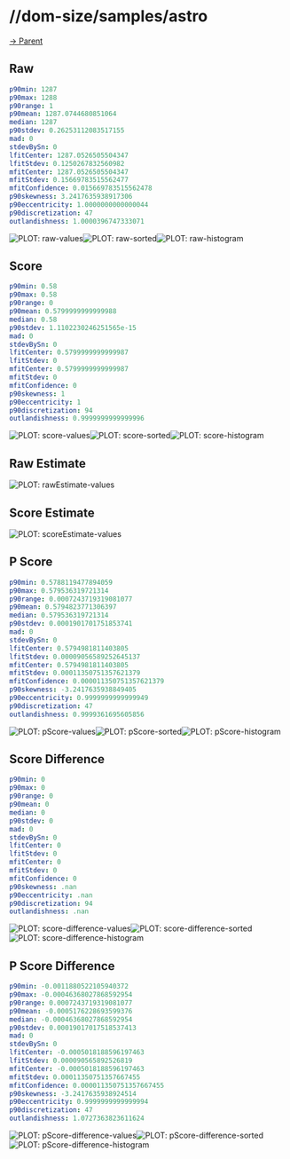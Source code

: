 
# //dom-size/samples/astro

[→ Parent](../..)


## Raw


```yaml
p90min: 1287
p90max: 1288
p90range: 1
p90mean: 1287.0744680851064
median: 1287
p90stdev: 0.26253112083517155
mad: 0
stdevBySn: 0
lfitCenter: 1287.0526505504347
lfitStdev: 0.1250267832560982
mfitCenter: 1287.0526505504347
mfitStdev: 0.15669783515562477
mfitConfidence: 0.015669783515562478
p90skewness: 3.2417635938917306
p90eccentricity: 1.0000000000000044
p90discretization: 47
outlandishness: 1.0000396747333071

```

![PLOT: raw-values](./raw/values.svg)![PLOT: raw-sorted](./raw/sorted.svg)![PLOT: raw-histogram](./raw/histogram.svg)
## Score


```yaml
p90min: 0.58
p90max: 0.58
p90range: 0
p90mean: 0.5799999999999988
median: 0.58
p90stdev: 1.1102230246251565e-15
mad: 0
stdevBySn: 0
lfitCenter: 0.5799999999999987
lfitStdev: 0
mfitCenter: 0.5799999999999987
mfitStdev: 0
mfitConfidence: 0
p90skewness: 1
p90eccentricity: 1
p90discretization: 94
outlandishness: 0.9999999999999996

```

![PLOT: score-values](./score/values.svg)![PLOT: score-sorted](./score/sorted.svg)![PLOT: score-histogram](./score/histogram.svg)
## Raw Estimate

![PLOT: rawEstimate-values](./rawEstimate/values.svg)
## Score Estimate

![PLOT: scoreEstimate-values](./scoreEstimate/values.svg)
## P Score


```yaml
p90min: 0.5788119477894059
p90max: 0.579536319721314
p90range: 0.0007243719319081077
p90mean: 0.5794823771306397
median: 0.579536319721314
p90stdev: 0.0001901701751853741
mad: 0
stdevBySn: 0
lfitCenter: 0.5794981811403805
lfitStdev: 0.00009056589252645137
mfitCenter: 0.5794981811403805
mfitStdev: 0.00011350751357621379
mfitConfidence: 0.000011350751357621379
p90skewness: -3.2417635938849405
p90eccentricity: 0.9999999999999949
p90discretization: 47
outlandishness: 0.9999361695605856

```

![PLOT: pScore-values](./pScore/values.svg)![PLOT: pScore-sorted](./pScore/sorted.svg)![PLOT: pScore-histogram](./pScore/histogram.svg)
## Score Difference


```yaml
p90min: 0
p90max: 0
p90range: 0
p90mean: 0
median: 0
p90stdev: 0
mad: 0
stdevBySn: 0
lfitCenter: 0
lfitStdev: 0
mfitCenter: 0
mfitStdev: 0
mfitConfidence: 0
p90skewness: .nan
p90eccentricity: .nan
p90discretization: 94
outlandishness: .nan

```

![PLOT: score-difference-values](./score-difference/values.svg)![PLOT: score-difference-sorted](./score-difference/sorted.svg)![PLOT: score-difference-histogram](./score-difference/histogram.svg)
## P Score Difference


```yaml
p90min: -0.0011880522105940372
p90max: -0.00046368027868592954
p90range: 0.0007243719319081077
p90mean: -0.0005176228693599376
median: -0.00046368027868592954
p90stdev: 0.00019017017518537413
mad: 0
stdevBySn: 0
lfitCenter: -0.0005018188596197463
lfitStdev: 0.000090565892526819
mfitCenter: -0.0005018188596197463
mfitStdev: 0.00011350751357667455
mfitConfidence: 0.000011350751357667455
p90skewness: -3.2417635938924514
p90eccentricity: 0.9999999999999994
p90discretization: 47
outlandishness: 1.0727363823611624

```

![PLOT: pScore-difference-values](./pScore-difference/values.svg)![PLOT: pScore-difference-sorted](./pScore-difference/sorted.svg)![PLOT: pScore-difference-histogram](./pScore-difference/histogram.svg)